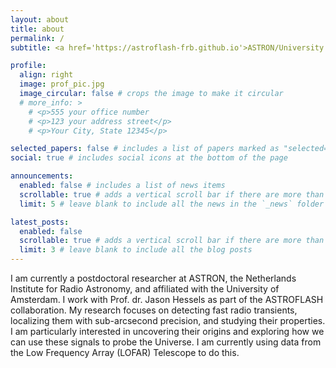 ```yaml
---
layout: about
title: about
permalink: /
subtitle: <a href='https://astroflash-frb.github.io'>ASTRON/University of Amsterdam</a>

profile:
  align: right
  image: prof_pic.jpg
  image_circular: false # crops the image to make it circular
  # more_info: >
    # <p>555 your office number
    # <p>123 your address street</p>
    # <p>Your City, State 12345</p>

selected_papers: false # includes a list of papers marked as "selected={true}"
social: true # includes social icons at the bottom of the page

announcements:
  enabled: false # includes a list of news items
  scrollable: true # adds a vertical scroll bar if there are more than 3 news items
  limit: 5 # leave blank to include all the news in the `_news` folder

latest_posts:
  enabled: false
  scrollable: true # adds a vertical scroll bar if there are more than 3 new posts items
  limit: 3 # leave blank to include all the blog posts
---
```

I am currently a postdoctoral researcher at ASTRON, the Netherlands Institute for Radio Astronomy, and affiliated with the University of Amsterdam. I work with Prof. dr. Jason Hessels as part of the ASTROFLASH collaboration. My research focuses on detecting fast radio transients, localizing them with sub-arcsecond precision, and studying their properties. I am particularly interested in uncovering their origins and exploring how we can use these signals to probe the Universe. I am currently using data from the Low Frequency Array (LOFAR) Telescope to do this.
